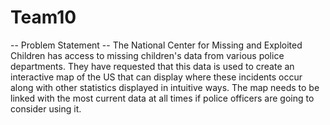 # Team10

-- Problem Statement --
The National Center for Missing and Exploited Children has access to missing children's data from various police departments.
They have requested that this data is used to create an interactive map of the US that can display where these incidents occur 
along with other statistics displayed in intuitive ways. The map needs to be linked with the most current data at all times 
if police officers are going to consider using it.
